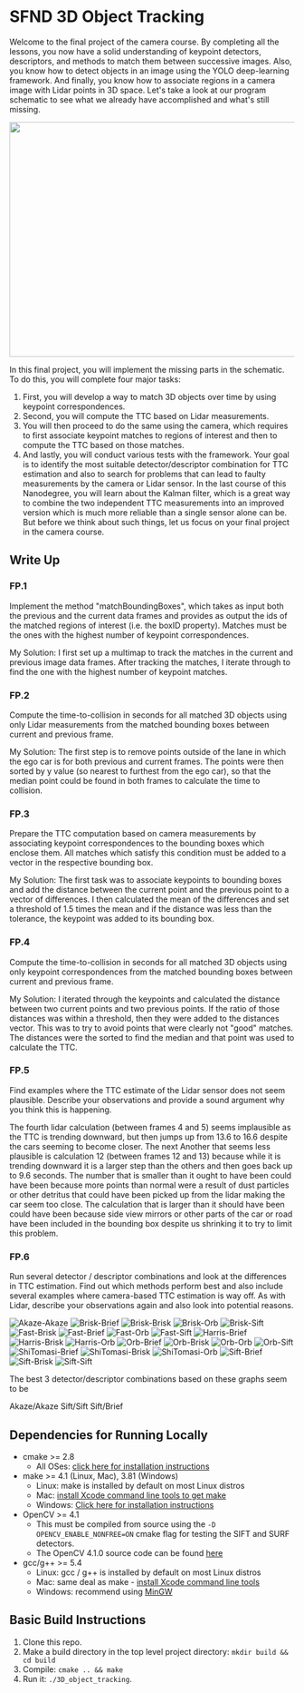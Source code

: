 # SFND 3D Object Tracking

Welcome to the final project of the camera course. By completing all the lessons, you now have a solid understanding of keypoint detectors, descriptors, and methods to match them between successive images. Also, you know how to detect objects in an image using the YOLO deep-learning framework. And finally, you know how to associate regions in a camera image with Lidar points in 3D space. Let's take a look at our program schematic to see what we already have accomplished and what's still missing.

<img src="images/course_code_structure.png" width="779" height="414" />

In this final project, you will implement the missing parts in the schematic. To do this, you will complete four major tasks: 
1. First, you will develop a way to match 3D objects over time by using keypoint correspondences. 
2. Second, you will compute the TTC based on Lidar measurements. 
3. You will then proceed to do the same using the camera, which requires to first associate keypoint matches to regions of interest and then to compute the TTC based on those matches. 
4. And lastly, you will conduct various tests with the framework. Your goal is to identify the most suitable detector/descriptor combination for TTC estimation and also to search for problems that can lead to faulty measurements by the camera or Lidar sensor. In the last course of this Nanodegree, you will learn about the Kalman filter, which is a great way to combine the two independent TTC measurements into an improved version which is much more reliable than a single sensor alone can be. But before we think about such things, let us focus on your final project in the camera course. 

## Write Up
### FP.1
Implement the method "matchBoundingBoxes", which takes as input both the previous and the current data frames and provides as output the ids of the matched regions of interest (i.e. the boxID property).  Matches must be the ones with the highest number of keypoint correspondences.

My Solution: I first set up a multimap to track the matches in the current and previous image data frames.   After tracking the matches, I iterate through to find the one with the highest number of keypoint matches.

### FP.2
Compute the time-to-collision in seconds for all matched 3D objects using only Lidar measurements from the matched bounding boxes between current and previous frame.

My Solution: The first step is to remove points outside of the lane in which the ego car is for both previous and current frames.  The points were then sorted by y value (so nearest to furthest from the ego car), so that the median point could be found in both frames to calculate the time to collision.

### FP.3
Prepare the TTC computation based on camera measurements by associating keypoint correspondences to the bounding boxes which enclose them.  All matches which satisfy this condition must be added to a vector in the respective bounding box.

My Solution: The first task was to associate keypoints to bounding boxes and add the distance between the current point and the previous point to a vector of differences.  I then calculated the mean of the differences and set a threshold of 1.5 times the mean and if the distance was less than the tolerance, the keypoint was added to its bounding box.

### FP.4
Compute the time-to-collision in seconds for all matched 3D objects using only keypoint correspondences from the matched bounding boxes between current and previous frame.

My Solution: I iterated through the keypoints and calculated the distance between two current points and two previous points.  If the ratio of those distances was within a threshold, then they were added to the distances vector.  This was to try to avoid points that were clearly not "good" matches.  The distances were the sorted to find the median and that point was used to calculate the TTC.

### FP.5
Find examples where the TTC estimate of the Lidar sensor does not seem plausible.  Describe your observations and provide a sound argument why you think this is happening.

The fourth lidar calculation (between frames 4 and 5) seems implausible as the TTC is trending downward, but then jumps up from 13.6 to 16.6 despite the cars seeming to become closer.  The next Another that seems less plausible is calculation 12 (between frames 12 and 13) because while it is trending downward it is a larger step than the others and then goes back up to 9.6 seconds.  The number that is smaller than it ought to have been could have been because more points than normal were a result of dust particles or other detritus that could have been picked up from the lidar making the car seem too close.  The calculation that is larger than it should have been could have been because side view mirrors or other parts of the car or road have been included in the bounding box despite us shrinking it to try to limit this problem.

### FP.6
Run several detector / descriptor combinations and look at the differences in TTC estimation.  Find out which methods perform best and also include several examples where camera-based TTC estimation is way off.  As with Lidar, describe your observations again and also look into potential reasons.

![Akaze-Akaze](./src/graphs/Akaze-Akaze.png)
![Brisk-Brief](./src/graphs/Brisk-Brief.png)
![Brisk-Brisk](./src/graphs/Brisk-Brisk.png)
![Brisk-Orb](./src/graphs/Brisk-Orb.png)
![Brisk-Sift](./src/graphs/Brisk-Sift.png)
![Fast-Brisk](./src/graphs/Fast-Brisk.png)
![Fast-Brief](./src/graphs/Fast-Brief.png)
![Fast-Orb](./src/graphs/Fast-Orb.png)
![Fast-Sift](./src/graphs/Fast-Sift.png)
![Harris-Brief](./src/graphs/Harris-Brief.png)
![Harris-Brisk](./src/graphs/Harris-Brisk.png)
![Harris-Orb](./src/graphs/Harris-Orb.png)
![Orb-Brief](./src/graphs/Orb-Brief.png)
![Orb-Brisk](./src/graphs/Orb-Brisk.png)
![Orb-Orb](./src/graphs/Orb-Orb.png)
![Orb-Sift](./src/graphs/Orb-Sift.png)
![ShiTomasi-Brief](./src/graphs/ShiTomasi-Brief.png)
![ShiTomasi-Brisk](./src/graphs/ShiTomasi-Brisk.png)
![ShiTomasi-Orb](./src/graphs/ShiTomasi-Orb.png)
![Sift-Brief](./src/graphs/Sift-Brief.png)
![Sift-Brisk](./src/graphs/Sift-Brisk.png)
![Sift-Sift](./src/graphs/Sift-Sift.png)

The best 3 detector/descriptor combinations based on these graphs seem to be

Akaze/Akaze
Sift/Sift
Sift/Brief

## Dependencies for Running Locally
* cmake >= 2.8
  * All OSes: [click here for installation instructions](https://cmake.org/install/)
* make >= 4.1 (Linux, Mac), 3.81 (Windows)
  * Linux: make is installed by default on most Linux distros
  * Mac: [install Xcode command line tools to get make](https://developer.apple.com/xcode/features/)
  * Windows: [Click here for installation instructions](http://gnuwin32.sourceforge.net/packages/make.htm)
* OpenCV >= 4.1
  * This must be compiled from source using the `-D OPENCV_ENABLE_NONFREE=ON` cmake flag for testing the SIFT and SURF detectors.
  * The OpenCV 4.1.0 source code can be found [here](https://github.com/opencv/opencv/tree/4.1.0)
* gcc/g++ >= 5.4
  * Linux: gcc / g++ is installed by default on most Linux distros
  * Mac: same deal as make - [install Xcode command line tools](https://developer.apple.com/xcode/features/)
  * Windows: recommend using [MinGW](http://www.mingw.org/)

## Basic Build Instructions

1. Clone this repo.
2. Make a build directory in the top level project directory: `mkdir build && cd build`
3. Compile: `cmake .. && make`
4. Run it: `./3D_object_tracking`.